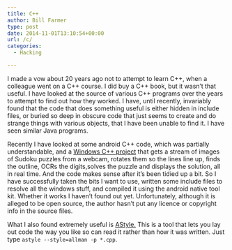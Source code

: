 ```yaml
---
title: C++
author: Bill Farmer
type: post
date: 2014-11-01T13:10:54+00:00
url: /c/
categories:
  - Hacking

---
```

I made a vow about 20 years ago not to attempt to learn C++, when a colleague went on a C++ course. I did buy a C++ book, but it wasn&#8217;t that useful. I have looked at the source of various C++ programs over the years to attempt to find out how they worked. I have, until recently, invariably found that the code that does something useful is either hidden in include files, or buried so deep in obscure code that just seems to create and do strange things with various objects, that I have been unable to find it. I have seen similar Java programs.

Recently I have looked at some android C++ code, which was partially understandable, and a <a href="http://www.codeproject.com/Articles/238114/Realtime-Webcam-Sudoku-Solver" target="_blank">Windows C++ project</a> that gets a stream of images of Sudoku puzzles from a webcam, rotates them so the lines line up, finds the outline, OCRs the digits,solves the puzzle and displays the solution, all in real time. And the code makes sense after it&#8217;s been tidied up a bit. So I have successfully taken the bits I want to use, written some include files to resolve all the windows stuff, and compiled it using the android native tool kit. Whether it works I haven&#8217;t found out yet. Unfortunately, although it is alleged to be open source, the author hasn&#8217;t put any licence or copyright info in the source files.

What I also found extremely useful is <a href="http://sourceforge.net/projects/astyle" target="_blank">AStyle.</a> This is a tool that lets you lay out code the way you like so can read it rather than how it was written. Just type `astyle --style=allman -p *.cpp`.